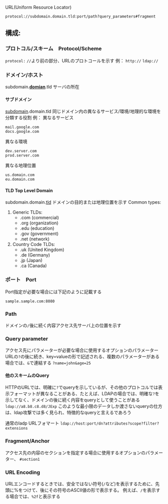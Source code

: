 URL(Uniform Resource Locator)
```
protocol://subdomain.domain.tld:port/path?query_parameters#fragment
```
## 構成:

### プロトコル/スキーム　Protocol/Scheme
`protocol:`
`//`より前の部分、URLのプロトコールを示す
例：
`http://`
`ldap://`

### ドメイン/ホスト
subdomain.<strong><u>domian</u></strong>.tld
サーバの所在

#### サブドメイン
<u>subdomain</u>.domain.tld
同じドメイン内の異なるサービス/環境/地理的な環境を分類する役割
例：
異なるサービス
```
mail.google.com
docs.google.com
```
異なる環境
```
dev.server.com
prod.server.com
```
異なる地理位置
```
us.domain.com
eu.domain.com
```

#### TLD Top Level Domain
subdomain.domain.<u>tld</u>
ドメインの目的または地理位置を示す
Common types:

1. Generic TLDs:
    - .com (commercial)
    - .org (organization)
    - .edu (education)
    - .gov (government)
    - .net (network)
2. Country Code TLDs:
    - .uk (United Kingdom)
    - .de (Germany)
    - .jp (Japan)
    - .ca (Canada)

### ポート　Port
Port指定が必要な場合には下記のように記載する
```
sample.sample.com:8080
```

### Path
ドメインの`/`後に続く内容アクセス先サーバ上の位置を示す

### Query parameter
アクセス先にパラメーターが必要な場合に使用するオプションのパラメーター
URLの`?`の後に続き、key=valueの形で記述される、複数のパラメーターがある場合では、`&`で連結する
`?name=john&age=25`

#### 他のスキームのQuery
HTTPのURLでは、明確に`?`でqueryを示しているが、その他のプロトコルでは表示フォーマットが異なることがある、たとえば、LDAPの場合では、明確な`?`を示してなく、ドメインの後に続く内容をqueryとして使うことがある
`ldap://a8.b8.c8.d8/JExp`
このような最小限のデータしか渡さないqueryの仕方は、ldap攻撃では多く見られ、特徴的なqueryと言えるであろう

通常のladp URLフォマート
`ldap://host:port/dn?attributes?scope?filter?extensions`
### Fragment/Anchor
アクセス先の内容のセクションを指定する場合に使用するオプションのパラメーター、
`#section1`

### URL Encoding
URLエンコードするときでは、安全ではない符号(`/`など)を表示するために、先頭に%をつけて、後にその符号のASCII値の形で表示する。
例えば、`/`を表示する場合では、`%2f`と表示する